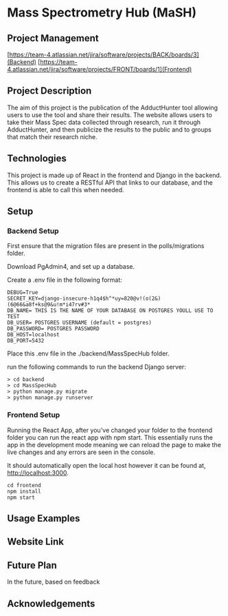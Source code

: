 # Mass Spectrometry Hub (MaSH)

## Project Management

[https://team-4.atlassian.net/jira/software/projects/BACK/boards/3](Backend)
[https://team-4.atlassian.net/jira/software/projects/FRONT/boards/1](Frontend)

## Project Description
The aim of this project is the publication of the AdductHunter tool allowing users to use the tool and share their results. The website allows users to take their Mass Spec data collected through research, run it through AdductHunter, and then publicize the results to the public and to groups that match their research niche. 

## Technologies
This project is made up of React in the frontend and Django in the backend. This allows us to create a RESTful API that links to our database, and the frontend is able to call this when needed.

## Setup
### Backend Setup
First ensure that the migration files are present in the polls/migrations folder.

Download PgAdmin4, and set up a database.

Create a .env file in the following format:
```
DEBUG=True
SECRET_KEY=django-insecure-h1q4$h^*uy=820@v!(o(2&)(6@66&a8f+ks@9&u!m*i47rv#3*
DB_NAME= THIS IS THE NAME OF YOUR DATABASE ON POSTGRES YOULL USE TO TEST
DB_USER= POSTGRES USERNAME (default = postgres)
DB_PASSWORD= POSTGRES PASSWORD
DB_HOST=localhost
DB_PORT=5432
```
Place this .env file in the ./backend/MassSpecHub folder.

run the following commands to run the backend Django server:
```
> cd backend
> cd MassSpecHub
> python manage.py migrate
> python manage.py runserver
```

### Frontend Setup
Running the React App, after you've changed your folder to the frontend folder you can run the react app with npm start. This essentially runs the app in the development mode meaning we can reload the page to make the live changes and any errors are seen in the console.

It should automatically open the local host however it can be found at, [http://localhost:3000](http://localhost:3000).
```
cd frontend
npm install
npm start
```


## Usage Examples


## Website Link


## Future Plan
In the future, based on feedback

## Acknowledgements

